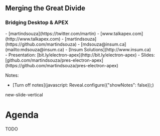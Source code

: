 ## Merging the Great Divide

### Bridging Desktop & APEX


<p class="no-bullet"></p>
- <i class="fa fa-twitter"></i> [martindsouza](https://twitter.com/martin)
- <i class="fa fa-rss"></i> [www.talkapex.com](http://www.talkapex.com)
- <i class="fa fa-github"></i> [martindsouza](https://github.com/martindsouza)
- <i class="fa fa-envelope-o"></i> [mdsouza@insum.ca](mailto:mdsouza@insum.ca)
- <i class="fa fa-building-o"></i> [Insum Solutions](http://www.insum.ca)

</br>
- Presentation: [bit.ly/electron-apex](http://bit.ly/electron-apex)
- Slides: [github.com/martindsouza/pres-electron-apex](https://github.com/martindsouza/pres-electron-apex)

Notes:
- [Turn off notes](javascript: Reveal.configure({"showNotes": false}&#41;;)


new-slide-vertical
# Agenda

TODO
